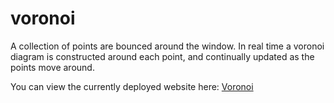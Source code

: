# voronoi

A collection of points are bounced around the window. In real time a voronoi diagram is constructed around each point, and continually updated as the points move around.

You can view the currently deployed website here: [Voronoi](https://fildon.me/voronoi/)


